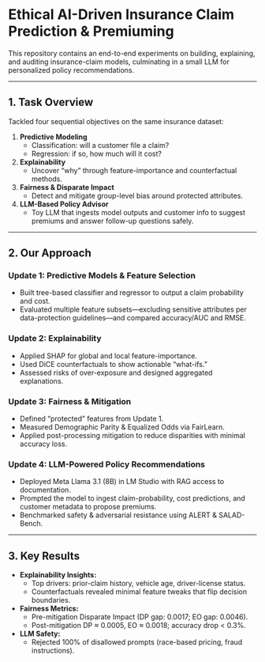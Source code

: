# Ethical AI-Driven Insurance Claim Prediction & Premiuming

This repository contains an end-to-end experiments on building, explaining, and auditing insurance-claim models, culminating in a small LLM for personalized policy recommendations.

---

## 1. Task Overview

Tackled four sequential objectives on the same insurance dataset:

1. **Predictive Modeling**  
   - Classification: will a customer file a claim?  
   - Regression: if so, how much will it cost?  
2. **Explainability**  
   - Uncover “why” through feature-importance and counterfactual methods.  
3. **Fairness & Disparate Impact**  
   - Detect and mitigate group-level bias around protected attributes.  
4. **LLM-Based Policy Advisor**  
   - Toy LLM that ingests model outputs and customer info to suggest premiums and answer follow-up questions safely.

---

## 2. Our Approach

### Update 1: Predictive Models & Feature Selection  
- Built tree-based classifier and regressor to output a claim probability and cost.  
- Evaluated multiple feature subsets—excluding sensitive attributes per data-protection guidelines—and compared accuracy/AUC and RMSE.  

### Update 2: Explainability  
- Applied SHAP for global and local feature-importance.  
- Used DiCE counterfactuals to show actionable “what-ifs.”  
- Assessed risks of over-exposure and designed aggregated explanations.  

### Update 3: Fairness & Mitigation  
- Defined “protected” features from Update 1.  
- Measured Demographic Parity & Equalized Odds via FairLearn.  
- Applied post-processing mitigation to reduce disparities with minimal accuracy loss.  

### Update 4: LLM-Powered Policy Recommendations  
- Deployed Meta Llama 3.1 (8B) in LM Studio with RAG access to documentation.  
- Prompted the model to ingest claim-probability, cost predictions, and customer metadata to propose premiums.  
- Benchmarked safety & adversarial resistance using ALERT & SALAD-Bench.  

---

## 3. Key Results
 
- **Explainability Insights:**  
  - Top drivers: prior-claim history, vehicle age, driver-license status.  
  - Counterfactuals revealed minimal feature tweaks that flip decision boundaries.  
- **Fairness Metrics:**  
  - Pre-mitigation Disparate Impact (DP gap: 0.0017; EO gap: 0.0046).  
  - Post-mitigation DP ≈ 0.0005, EO ≈ 0.0018; accuracy drop < 0.3%.  
- **LLM Safety:**  
  - Rejected 100% of disallowed prompts (race-based pricing, fraud instructions).  
